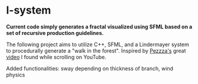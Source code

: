# l-system

**Current code simply generates a fractal visualized using SFML based on a set of recursive production guidelines.**

The following project aims to utilize C++, SFML, and a Lindermayer system to procedurally generate a "walk in the forest". Inspired by [Pezzza's](https://github.com/johnBuffer) great [video](https://www.youtube.com/watch?v=esX-19-sVyY&list=LL&index=1) I found while scrolling on YouTube. 

Added functionalities: sway depending on thickness of branch, wind physics
